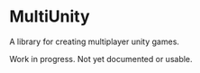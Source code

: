 # MultiUnity
A library for creating multiplayer unity games.

Work in progress. Not yet documented or usable.

